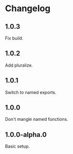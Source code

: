 # Changelog

## 1.0.3

Fix build.

## 1.0.2

Add pluralize.

## 1.0.1

Switch to named exports.

## 1.0.0

Don't mangle named functions.

## 1.0.0-alpha.0

Basic setup.
